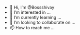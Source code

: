 - 👋 Hi, I’m @Bossshivay
- 👀 I’m interested in ...
- 🌱 I’m currently learning ...
- 💞️ I’m looking to collaborate on ...
- 📫 How to reach me ...

<!---
Bossshivay/Bossshivay is a ✨ special ✨ repository because its `README.md` (this file) appears on your GitHub profile.
You can click the Preview link to take a look at your changes.
--->
